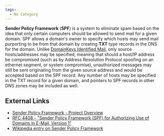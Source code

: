 ```yaml
---
tags:
  - No Category
---
```

**Sender Policy Framework** (**SPF**) is a system to eliminate spam based on
the idea that only certain computers should be allowed to send mail for a given
domain. SPF allows a domain's owner to specify which hosts may send mail
purporting to be from that domain by creating **TXT** type records in the DNS
for the domain. Unlike [DomainKeys Identified Mail](domainkeys_identified_mail.md),
only source hosts/addresses may be specified, meaning that should a host/IP
address be compromised (such as by Address Resolution Protocol spoofing on an
ethernet segment, or system compromise), unauthorized messages may still be
sent originating from the given source address and would be accepted based on
the SPF record. Any number of hosts may be specified in the TXT record for a
given domain, and pointers to SPF records in other DNS zones may be included as
well.

## External Links

* [Sender Policy Framework - Project Overview](http://www.open-spf.org/)
* [RFC 4408 - "Sender Policy Framework (SPF) for Authorizing Use of Domains in E-Mail, Version 1"](https://www.ietf.org/rfc/rfc4408.txt)
* [Wikipedia entry on Sender Policy Framework](https://en.wikipedia.org/wiki/Sender_Policy_Framework)
